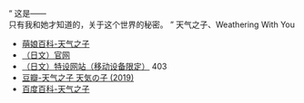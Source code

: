 “  这是——  
只有我和她才知道的，关于这个世界的秘密。  ”
天气之子、Weathering With You
- [萌娘百科-天气之子](https://zh.moegirl.org.cn/%E5%A4%A9%E6%B0%94%E4%B9%8B%E5%AD%90)
- [（日文）官网](https://www.tenkinoko.com/)
- [（日文）特设网站（移动设备限定）](https://otenki-girl.jp/) 403
- [豆瓣-天气之子 天気の子 (2019)](https://movie.douban.com/subject/30402296/)
- [百度百科-天气之子](https://baike.baidu.com/item/%E5%A4%A9%E6%B0%94%E4%B9%8B%E5%AD%90/23203347)
